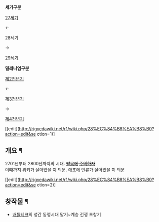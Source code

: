 **세기구분**

[27세기](27%EC%84%B8%EA%B8%B0.md)

←

28세기

→

[29세기](29%EC%84%B8%EA%B8%B0.md)

**밀레니엄구분**

[제2천년기](%EC%A0%9C2%EC%B2%9C%EB%85%84%EA%B8%B0.md)

←

[제3천년기](%EC%A0%9C3%EC%B2%9C%EB%85%84%EA%B8%B0.md)

→

[제4천년기](%EC%A0%9C4%EC%B2%9C%EB%85%84%EA%B8%B0.md)

[[edit](http://rigvedawiki.net/r1/wiki.php/28%EC%84%B8%EA%B8%B0?action=edit&se
ction=1)]

## 개요 ¶

2701년부터 2800년까지의 시대. <del>[발음에](%EC%9D%B4.md)
[주의](%EC%94%A8%EB%B0%9C.md)[하자](%EC%83%88%EB%81%BC.md)</del>  
이때까지 위키가 살아있을 지 의문. <del>애초에 인류가 살아있을 지 의문</del>

  

[[edit](http://rigvedawiki.net/r1/wiki.php/28%EC%84%B8%EA%B8%B0?action=edit&se
ction=2)]

## 창작물 ¶

  * [배틀테크](%EB%B0%B0%ED%8B%80%ED%85%8C%ED%81%AC.md)의 성간 동맹시대 말기~계승 전쟁 초창기


